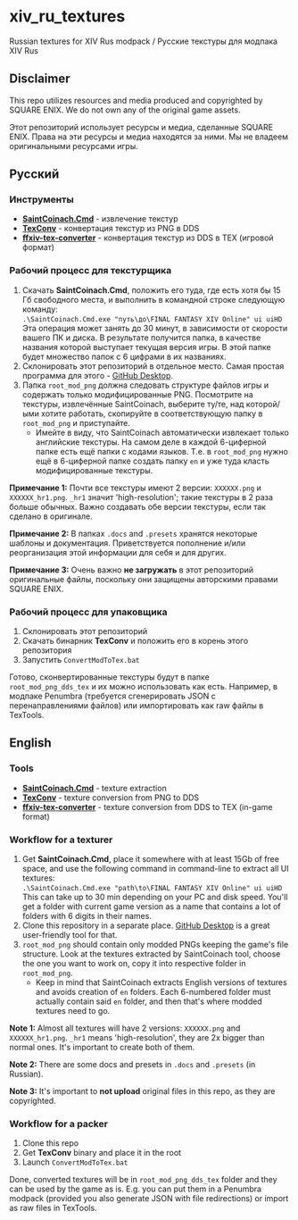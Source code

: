 # xiv_ru_textures

Russian textures for XIV Rus modpack / Русские текстуры для модпака XIV Rus

## Disclaimer

This repo utilizes resources and media produced and copyrighted by SQUARE ENIX. We do not own any of the original game assets. 

Этот репозиторий использует ресурсы и медиа, сделанные SQUARE ENIX. Права на эти ресурсы и медиа находятся за ними. Мы не владеем оригинальными ресурсами игры.

## Русский

### Инструменты

* [**SaintCoinach.Cmd**](https://github.com/xivapi/SaintCoinach) - извлечение текстур
* [**TexConv**](https://github.com/microsoft/DirectXTex) - конвертация текстур из PNG в DDS
* [**ffxiv-tex-converter**](https://github.com/emarron/ffxiv-tex-converter) - конвертация текстур из DDS в TEX (игровой формат)

### Рабочий процесс для текстурщика

1. Скачать **SaintCoinach.Cmd**, положить его туда, где есть хотя бы 15 Гб свободного места, и выполнить в командной строке следующую команду:\
   `.\SaintCoinach.Cmd.exe "путь\до\FINAL FANTASY XIV Online" ui uiHD`\
   Эта операция может занять до 30 минут, в зависимости от скорости вашего ПК и диска. В результате получится папка, в качестве названия которой выступает текущая версия игры. В этой папке будет множество папок с 6 цифрами в их названиях.
2. Склонировать этот репозиторий в отдельное место. Самая простая программа для этого - [GitHub Desktop](https://desktop.github.com/).
3. Папка `root_mod_png` должна следовать структуре файлов игры и содержать только модифицированные PNG. Посмотрите на текстуры, извлечённые SaintCoinach, выберите ту/те, над которой/ыми хотите работать, скопируйте в соответствующую папку в `root_mod_png` и приступайте.
   * Имейте в виду, что SaintCoinach автоматически извлекает только английские текстуры. На самом деле в каждой 6-циферной папке есть ещё папки с кодами языков. Т.е. в `root_mod_png` нужно ещё в 6-циферной папке создать папку `en` и уже туда класть модифицированные текстуры.

**Примечание 1:** Почти все текстуры имеют 2 версии: `XXXXXX.png` и `XXXXXX_hr1.png`. `_hr1` значит 'high-resolution'; такие текстуры в 2 раза больше обычных. Важно создавать обе версии текстуры, если так сделано в оригинале.

**Примечание 2:** В папках `.docs` and `.presets` хранятся некоторые шаблоны и документация. Приветствуется пополнение и/или реорганизация этой информации для себя и для других.

**Примечание 3:** Очень важно **не загружать** в этот репозиторий оригинальные файлы, поскольку они защищены авторскими правами SQUARE ENIX.

### Рабочий процесс для упаковщика

1. Склонировать этот репозиторий
2. Скачать бинарник **TexConv** и положить его в корень этого репозитория
3. Запустить `ConvertModToTex.bat`

Готово, сконвертированные текстуры будут в папке `root_mod_png_dds_tex` и их можно использовать как есть. Например, в модпаке Penumbra (требуется сгенерировать JSON с перенаправлениями файлов) или импортировать как raw файлы в TexTools.

## English

### Tools

* [**SaintCoinach.Cmd**](https://github.com/xivapi/SaintCoinach) - texture extraction
* [**TexConv**](https://github.com/microsoft/DirectXTex) - texture conversion from PNG to DDS
* [**ffxiv-tex-converter**](https://github.com/emarron/ffxiv-tex-converter) - texture conversion from DDS to TEX (in-game format)

### Workflow for a texturer

1. Get **SaintCoinach.Cmd**, place it somewhere with at least 15Gb of free space, and use the following command in command-line to extract all UI textures:\
   `.\SaintCoinach.Cmd.exe "path\to\FINAL FANTASY XIV Online" ui uiHD`\
   This can take up to 30 min depending on your PC and disk speed. You'll get a folder with current game version as a name that contains a lot of folders with 6 digits in their names.
2. Clone this repository in a separate place. [GitHub Desktop](https://desktop.github.com/) is a great user-friendly tool for that.
3. `root_mod_png` should contain only modded PNGs keeping the game's file structure. Look at the textures extracted by SaintCoinach tool, choose the one you want to work on, copy it into respective folder in `root_mod_png`.
   * Keep in mind that SaintCoinach extracts English versions of textures and avoids creation of `en` folders. Each 6-numbered folder must actually contain said `en` folder, and then that's where modded textures need to go.

**Note 1:** Almost all textures will have 2 versions: `XXXXXX.png` and `XXXXXX_hr1.png`. `_hr1` means 'high-resolution', they are 2x bigger than normal ones. It's important to create both of them.

**Note 2:** There are some docs and presets in `.docs` and `.presets` (in Russian).

**Note 3:** It's important to **not upload** original files in this repo, as they are copyrighted.

### Workflow for a packer

1. Clone this repo
2. Get **TexConv** binary and place it in the root
3. Launch `ConvertModToTex.bat`

Done, converted textures will be in `root_mod_png_dds_tex` folder and they can be used by the game as is. E.g. you can put them in a Penumbra modpack (provided you also generate JSON with file redirections) or import as raw files in TexTools.
